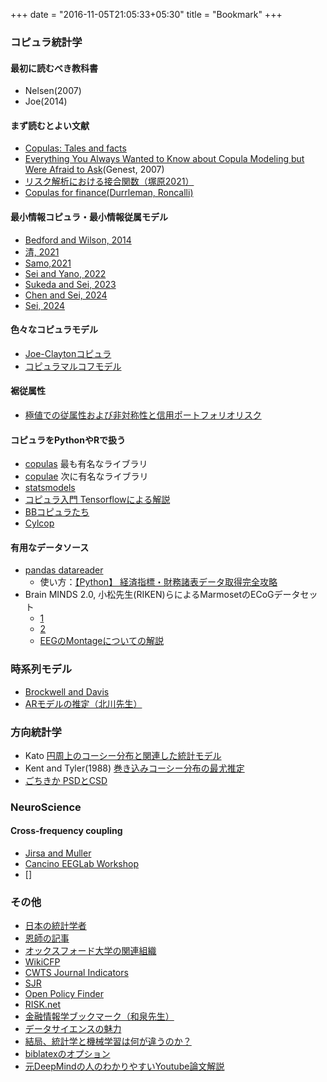 +++
date = "2016-11-05T21:05:33+05:30"
title = "Bookmark"
+++

### コピュラ統計学

#### 最初に読むべき教科書
- Nelsen(2007)
- Joe(2014)

#### まず読むとよい文献
- [Copulas: Tales and facts](https://www.uio.no/studier/emner/matnat/math/STK9200/h21/mikosch2006_article_copulastalesandfacts.pdf)
- [Everything You Always Wanted to Know about Copula Modeling but Were Afraid to Ask](https://www.uni-muenster.de/Physik.TP/~lemm/seminarSS08/JHE-2007.pdf)(Genest, 2007)
- [リスク解析における接合関数（塚原2021）](https://www.jstage.jst.go.jp/article/jjssj/51/1/51_101/_pdf)
- [Copulas for finance(Durrleman, Roncalli)](http://www.thierry-roncalli.com/download/copula-survey.pdf)

#### 最小情報コピュラ・最小情報従属モデル
- [Bedford and Wilson, 2014](https://pure.strath.ac.uk/ws/portalfiles/portal/30982794/Preprint.pdf)
- [清, 2021](https://www.jstage.jst.go.jp/article/jjssj/51/1/51_75/_pdf)
- [Samo,2021](http://proceedings.mlr.press/v130/kom-samo21a/kom-samo21a.pdf)
- [Sei and Yano, 2022](https://arxiv.org/abs/2206.06792)
- [Sukeda and Sei, 2023](https://arxiv.org/abs/2306.01604)
- [Chen and Sei, 2024](https://www.sciencedirect.com/science/article/abs/pii/S0047259X23001173)
- [Sei, 2024](https://arxiv.org/abs/2407.17682)


#### 色々なコピュラモデル
- [Joe-Claytonコピュラ](https://ftp1.economics.smu.edu/RePEc/smu/wpaper/2008/Hu/Hu-2008-09.pdf)
- [コピュラマルコフモデル](https://www.jstage.jst.go.jp/article/jjssj/51/1/51_41/_pdf)



#### 裾従属性
- [極値での従属性および非対称性と信用ポートフォリオリスク](https://www.jstage.jst.go.jp/article/jjssj/51/1/51_157/_pdf)


#### コピュラをPythonやRで扱う
- [copulas](https://sdv.dev/Copulas/) 最も有名なライブラリ
- [copulae](https://github.com/DanielBok/copulae) 次に有名なライブラリ
- [statsmodels](https://www.statsmodels.org/dev/distributions.html#copula)
- [コピュラ入門 Tensorflowによる解説](https://www.tensorflow.org/probability/examples/Gaussian_Copula?hl=ja)
- [BBコピュラたち](https://mediatum.ub.tum.de/doc/1691185/sxg7ezl0gnu5fjc7kqjxway43.pdf)
- [Cylcop](https://cylcop.shinyapps.io/cylcop-graphs/)


#### 有用なデータソース
- [pandas datareader](https://pandas-datareader.readthedocs.io)
    - 使い方：[【Python】 経済指標・財務諸表データ取得完全攻略](https://oeconomicus.jp/2021/05/python-economicdata/)
- Brain MINDS 2.0, 小松先生(RIKEN)らによるMarmosetのECoGデータセット
    - [1](https://dataportal.brainminds.jp/ecog-auditory-01)
    - [2](https://dataportal.brainminds.jp/ecog-auditory-02)
    - [EEGのMontageについての解説](https://www.learningeeg.com/montages-and-technical-components)


### 時系列モデル
- [Brockwell and Davis]()
- [ARモデルの推定（北川先生）](http://www.mi.u-tokyo.ac.jp/mds-oudan/lecture_document_2019_math7/時系列解析（６）_2019.pdf)


### 方向統計学
- Kato [円周上のコーシー分布と関連した統計モデル](https://www.jstage.jst.go.jp/article/jjssj/46/1/46_85/_pdf)
- Kent and Tyler(1988) [巻き込みコーシー分布の最尤推定](https://www.tandfonline.com/doi/abs/10.1080/02664768800000029)
- [ごちきか PSDとCSD](https://gochikika.ntt.com/Visualization_and_EDA/spectral_visualization.html)


### NeuroScience
#### Cross-frequency coupling 
- [Jirsa and Muller](https://www.frontiersin.org/journals/computational-neuroscience/articles/10.3389/fncom.2013.00078/full)
- [Cancino EEGLab Workshop](https://sccn.ucsd.edu/githubwiki/files/pac_rmc.pdf)
- []










### その他
- [日本の統計学者](https://sites.google.com/site/shoutoyonekura/国内の統計学者リスト)
- [恩師の記事](https://www.u-tokyo.ac.jp/focus/ja/features/voices036.html)
- [オックスフォード大学の関連組織](https://www.oxford-man.ox.ac.uk/research-overview/)
- [WikiCFP](http://www.wikicfp.com/cfp/call?conference=statistics)
- [CWTS Journal Indicators](https://www.journalindicators.com/indicators)
- [SJR](https://www.scimagojr.com/journalrank.php?category=2613)
- [Open Policy Finder](https://openpolicyfinder.jisc.ac.uk/search?type=allSearch&allSearchType=&term=EJOR&page=1&per_page=10)
- [RISK.net](https://www.risk.net)
- [金融情報学ブックマーク（和泉先生）](https://www.ai-gakkai.or.jp/resource/my-bookmark/my-bookmark_vol37-no1/)
- [データサイエンスの魅力](https://engineer-lab.findy-code.io/jobs-in-statistics)
- [結局、統計学と機械学習は何が違うのか？](https://exploratory.io/note/kanaugust/2200910721280297)
- [biblatexのオプション](https://qiita.com/shiro_takeda/items/fac1351495f32c224a28)
- [元DeepMindの人のわかりやすいYoutube論文解説](https://www.youtube.com/@TheAIEpiphany/videos)
